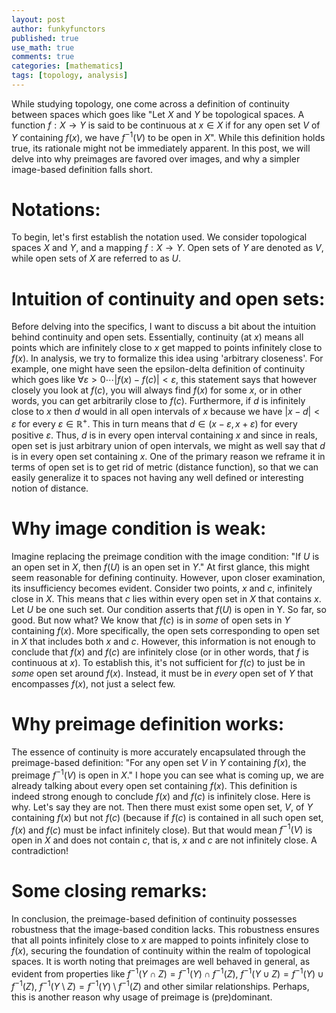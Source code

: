 ```yaml
---
layout: post
author: funkyfunctors
published: true
use_math: true
comments: true
categories: [mathematics]
tags: [topology, analysis]
---
```


While studying topology, one come across a definition of continuity between spaces which goes like "Let $X$ and $Y$ be topological spaces. A function $f: X \rightarrow Y$ is said to be continuous at $x \in X$ if for any open set $V$ of $Y$ containing $f(x)$, we have $f^{-1} (V)$  to be open in $X$". While this definition holds true, its rationale might not be immediately apparent. In this post, we will delve into why preimages are favored over images, and why a simpler image-based definition falls short. 

# Notations: 

To begin, let's first establish the notation used. We consider topological spaces $X$ and $Y$, and a mapping $f: X \rightarrow Y$. Open sets of $Y$ are denoted as $V$, while open sets of $X$ are referred to as $U$. 

# Intuition of continuity and open sets: 

Before delving into the specifics, I want to discuss a bit about the intuition behind continuity and open sets. Essentially, continuity (at $x$) means all points which are infinitely close to $x$ get mapped to points infinitely close to $f(x)$. In analysis, we try to formalize this idea using 'arbitrary closeness'. For example, one might have seen the epsilon-delta definition of continuity which goes like $\forall \varepsilon>0 \cdots \vert f(x)-f(c) \vert <\varepsilon$, this statement says that however closely you look at $f(c)$, you will always find $f(x)$ for some $x$, or in other words, you can get arbitrarily close to $f(c)$. Furthermore, if $d$ is infinitely close to $x$ then $d$ would in all open intervals of $x$ because we have $\vert x-d \vert <\varepsilon$ for every $\varepsilon \in \mathbb{R}^+$. This in turn means that $d \in (x-\varepsilon, x+\varepsilon)$ for every positive $\varepsilon$. Thus, $d$ is in every open interval containing $x$ and since in reals, open set is just arbitrary union of open intervals, we might as well say that $d$ is in every open set containing $x$. One of the primary reason we reframe it in terms of open set is to get rid of metric (distance function), so that we can easily generalize it to spaces not having any well defined or interesting notion of distance. 

# Why image condition is weak:

Imagine replacing the preimage condition with the image condition: "If $U$ is an open set in $X$, then $f(U)$ is an open set in $Y$." At first glance, this might seem reasonable for defining continuity. However, upon closer examination, its insufficiency becomes evident. Consider two points, $x$ and $c$, infinitely close in $X$. This means that $c$ lies within every open set in $X$ that contains $x$. Let $U$ be one such set. Our condition asserts that $f(U)$ is open in Y. So far, so good. But now what? We know that $f(c)$ is in _some_ of open sets in $Y$ containing $f(x)$. More specifically, the open sets corresponding to open set in $X$ that includes both $x$ and $c$. However, this information is not enough to conclude that $f(x)$ and $f(c)$ are infinitely close (or in other words, that $f$ is continuous at $x$). To establish this, it's not sufficient for $f(c)$ to just be in _some_ open set around $f(x)$. Instead, it must be in _every_ open set of $Y$ that encompasses $f(x)$, not just a select few. 

# Why preimage definition works:

The essence of continuity is more accurately encapsulated through the preimage-based definition: "For any open set $V$ in $Y$ containing $f(x)$, the preimage $f^{-1}(V)$ is open in $X$." I hope you can see what is coming up, we are already talking about every open set containing $f(x)$. This definition is indeed strong enough to conclude $f(x)$ and $f(c)$ is infinitely close. Here is why. Let's say they are not. Then there must exist some open set, $V$, of $Y$ containing $f(x)$ but not $f(c)$ (because if $f(c)$ is contained in all such open set, $f(x)$ and $f(c)$ must be infact infinitely close). But that would mean $f^{-1}(V)$ is open in $X$ and does not contain $c$, that is, $x$ and $c$ are not infinitely close. A contradiction! 

# Some closing remarks: 

In conclusion, the preimage-based definition of continuity possesses robustness that the image-based condition lacks. This robustness ensures that all points infinitely close to $x$ are mapped to points infinitely close to $f(x)$, securing the foundation of continuity within the realm of topological spaces. It is worth noting that preimages are well behaved in general, as evident from properties like $f^{-1}(Y \cap Z) = f^{-1}(Y) \cap f^{-1}(Z)$, $f^{-1}(Y \cup Z) = f^{-1}(Y) \cup f^{-1}(Z)$, $f^{-1}(Y \setminus Z) = f^{-1}(Y) \setminus f^{-1}(Z)$ and other similar relationships. Perhaps, this is another reason why usage of preimage is (pre)dominant. 
